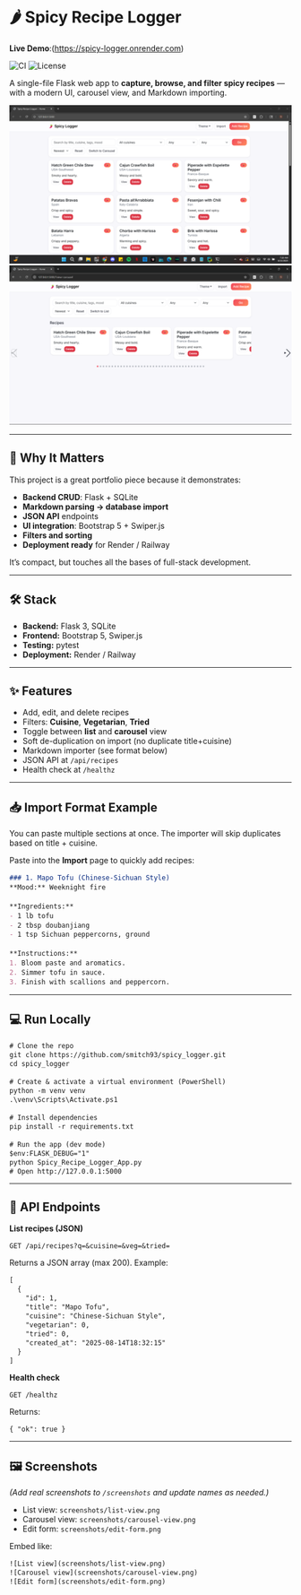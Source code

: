 # 🌶️ Spicy Recipe Logger

**Live Demo**:(https://spicy-logger.onrender.com)

![CI](https://img.shields.io/github/actions/workflow/status/smitch93/spicy_logger/ci.yml?branch=main)
![License](https://img.shields.io/badge/license-MIT-informational)

A single-file Flask web app to **capture, browse, and filter spicy recipes** — with a modern UI, carousel view, and Markdown importing.

![List View](screenshots/list_view.png)  
![Carousel View](screenshots/carousel_view.png)  

---

## 🚀 Why It Matters

This project is a great portfolio piece because it demonstrates:

- **Backend CRUD**: Flask + SQLite
- **Markdown parsing → database import**
- **JSON API** endpoints
- **UI integration**: Bootstrap 5 + Swiper.js
- **Filters and sorting**
- **Deployment ready** for Render / Railway

It’s compact, but touches all the bases of full-stack development.

---

## 🛠️ Stack

- **Backend:** Flask 3, SQLite
- **Frontend:** Bootstrap 5, Swiper.js
- **Testing:** pytest
- **Deployment:** Render / Railway

---

## ✨ Features

- Add, edit, and delete recipes  
- Filters: **Cuisine**, **Vegetarian**, **Tried**  
- Toggle between **list** and **carousel** view  
- Soft de-duplication on import (no duplicate title+cuisine)  
- Markdown importer (see format below)  
- JSON API at `/api/recipes`  
- Health check at `/healthz`

---

## 📥 Import Format Example

You can paste multiple sections at once.
The importer will skip duplicates based on title + cuisine.

Paste into the **Import** page to quickly add recipes:

```markdown
### 1. Mapo Tofu (Chinese-Sichuan Style)
**Mood:** Weeknight fire

**Ingredients:**
- 1 lb tofu
- 2 tbsp doubanjiang
- 1 tsp Sichuan peppercorns, ground

**Instructions:**
1. Bloom paste and aromatics.
2. Simmer tofu in sauce.
3. Finish with scallions and peppercorn.
```
---

## 💻 Run Locally

    # Clone the repo
    git clone https://github.com/smitch93/spicy_logger.git
    cd spicy_logger

    # Create & activate a virtual environment (PowerShell)
    python -m venv venv
    .\venv\Scripts\Activate.ps1

    # Install dependencies
    pip install -r requirements.txt

    # Run the app (dev mode)
    $env:FLASK_DEBUG="1"
    python Spicy_Recipe_Logger_App.py
    # Open http://127.0.0.1:5000

---

## 📡 API Endpoints

**List recipes (JSON)**

    GET /api/recipes?q=&cuisine=&veg=&tried=

Returns a JSON array (max 200). Example:

    [
      {
        "id": 1,
        "title": "Mapo Tofu",
        "cuisine": "Chinese-Sichuan Style",
        "vegetarian": 0,
        "tried": 0,
        "created_at": "2025-08-14T18:32:15"
      }
    ]

**Health check**

    GET /healthz

Returns:

    { "ok": true }

---

## 🖼 Screenshots

*(Add real screenshots to `/screenshots` and update names as needed.)*

- List view: `screenshots/list-view.png`  
- Carousel view: `screenshots/carousel-view.png`  
- Edit form: `screenshots/edit-form.png`

Embed like:

    ![List view](screenshots/list-view.png)
    ![Carousel view](screenshots/carousel-view.png)
    ![Edit form](screenshots/edit-form.png)

